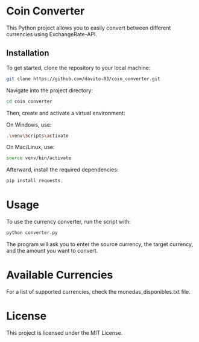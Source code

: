 # Coin Converter

This Python project allows you to easily convert between different currencies using ExchangeRate-API.

## Installation

To get started, clone the repository to your local machine:

```bash
git clone https://github.com/davito-03/coin_converter.git
```
Navigate into the project directory:

```bash
cd coin_converter
```

Then, create and activate a virtual environment:

On Windows, use:

```bash
.\venv\Scripts\activate
```

On Mac/Linux, use:

```bash
source venv/bin/activate
```

Afterward, install the required dependencies:

```bash
pip install requests
```

# Usage
To use the currency converter, run the script with:

```bash
python converter.py
```

The program will ask you to enter the source currency, the target currency, and the amount you want to convert.

# Available Currencies

For a list of supported currencies, check the monedas_disponibles.txt file.

# License

This project is licensed under the MIT License.
